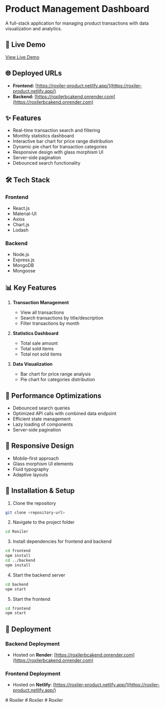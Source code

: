# Product Management Dashboard

A full-stack application for managing product transactions with data visualization and analytics.

## 🔴 Live Demo

[View Live Demo](https://roxiler-product.netlify.app/)

## 🌐 Deployed URLs

- **Frontend:** [https://roxiler-product.netlify.app/](https://roxiler-product.netlify.app/)
- **Backend:** [https://roxilerbcakend.onrender.com](https://roxilerbcakend.onrender.com)

## ✨ Features

- Real-time transaction search and filtering
- Monthly statistics dashboard
- Interactive bar chart for price range distribution
- Dynamic pie chart for transaction categories
- Responsive design with glass morphism UI
- Server-side pagination
- Debounced search functionality

## 🛠️ Tech Stack

### Frontend
- React.js
- Material-UI
- Axios
- Chart.js
- Lodash

### Backend
- Node.js
- Express.js
- MongoDB
- Mongoose

## 📊 Key Features

1. **Transaction Management**
   - View all transactions
   - Search transactions by title/description
   - Filter transactions by month

2. **Statistics Dashboard**
   - Total sale amount
   - Total sold items
   - Total not sold items

3. **Data Visualization**
   - Bar chart for price range analysis
   - Pie chart for categories distribution

## 🚀 Performance Optimizations

- Debounced search queries
- Optimized API calls with combined data endpoint
- Efficient state management
- Lazy loading of components
- Server-side pagination

## 📱 Responsive Design

- Mobile-first approach
- Glass morphism UI elements
- Fluid typography
- Adaptive layouts

## 🔧 Installation & Setup

1. Clone the repository
```bash
git clone <repository-url>
```

2. Navigate to the project folder
```bash
cd Roxiler
```

3. Install dependencies for frontend and backend
```bash
cd frontend
npm install
cd ../backend
npm install
```

4. Start the backend server
```bash
cd backend
npm start
```

5. Start the frontend
```bash
cd frontend
npm start
```

## 🚀 Deployment

### Backend Deployment
- Hosted on **Render**: [https://roxilerbcakend.onrender.com](https://roxilerbcakend.onrender.com)

### Frontend Deployment
- Hosted on **Netlify**: [https://roxiler-product.netlify.app/](https://roxiler-product.netlify.app/)

#   R o x i l e r 
 
 #   R o x i l e r 
 
 #   R o x i l e r  
 